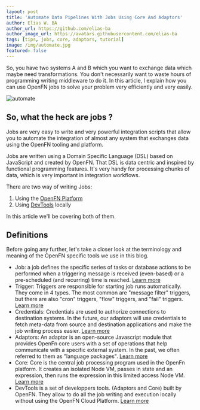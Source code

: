 ```yaml
---
layout: post
title: 'Automate Data Pipelines With Jobs Using Core And Adaptors'
author: Elias W. BA
author_url: https://github.com/elias-ba
author_image_url: https://avatars.githubusercontent.com/elias-ba
tags: [tips, jobs, core, adaptors, tutorial]
image: /img/automate.jpg
featured: false
---
```


So, you have two systems A and B which you want to exchange data which maybe
need transformations. You don't necessarily want to waste hours of programming
writing middleware to do it. In this article, I explain how you can use OpenFN
jobs to solve your problem very efficiently and very easily.

<!--truncate-->

![automate](/img/automate.jpg)

## So, what the heck are jobs ?

Jobs are very easy to write and very powerful integration scripts that allow you
to automate the integration of almost any system that exchanges data using the
OpenFN tooling and platform.

Jobs are written using a Domain Specific Language (DSL) based on JavaScript and
created by OpenFN. That DSL is data centric and inspired by functional
programming features. It's very handy for processing chunks of data, which is
very important in integration workflows.

There are two way of writing Jobs:

1. Using the [OpenFN Platform](www.openfn.org/how)
2. Using [DevTools](https://docs.openfn.org/documentation/devtools/home) locally

In this article we'll be covering both of them.

## Definitions

Before going any further, let's take a closer look at the terminology and
meaning of the OpenFN specific tools we use in this blog.

- Job: a job defines the specific series of tasks or database actions to be
  performed when a triggering message is received (even-based) or a
  pre-scheduled (and recurring) time is reached.
  [Learn more](https://docs.openfn.org/documentation/build/jobs)
- Trigger: Triggers are responsible for starting job runs automatically. They
  come in 4 types. The most common are "message filter" triggers, but there are
  also "cron" triggers, "flow" triggers, and "fail" triggers.
  [Learn more](https://docs.openfn.org/documentation/build/triggers)
- Credentials: Credentials are used to authorize connections to destination
  systems. In the future, our adaptors will use credentials to fetch meta-data
  from source and destination applications and make the job writing process
  easier. [Learn more](https://docs.openfn.org/documentation/build/credentials)
- Adaptors: An adaptor is an open-source Javascript module that provides OpenFn
  core users with a set of operations that help communicate with a specific
  external system. In the past, we often referred to them as "language
  packages". [Learn more](https://docs.openfn.org/documentation/build/adaptors)
- Core: Core is the central job processing program used in the OpenFn platform.
  It creates an isolated Node VM, passes in state and an expression, then runs
  the expression in this limited access Node VM.
  [Learn more](https://github.com/OpenFn/core)
- DevTools is a set of developpers tools. (Adaptors and Core) built by OpenFN.
  They allow to do all the job writing and execution locally without using the
  OpenFN Cloud Platform.
  [Learn more](https://docs.openfn.org/documentation/devtools/home)
